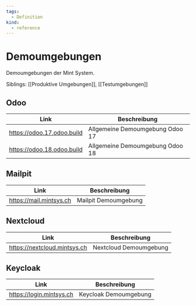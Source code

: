```yaml
---
tags:
  - Definition
kind:
  - reference
---
```

# Demoumgebungen

Demoumgebungen der Mint System.

Siblings: [[Produktive Umgebungen]], [[Testumgebungen]]

## Odoo

| Link                       | Beschreibung                    |
| -------------------------- | ------------------------------- |
| https://odoo.17.odoo.build | Allgemeine Demoumgebung Odoo 17 |
| https://odoo.18.odoo.build | Allgemeine Demoumgebung Odoo 18 |

## Mailpit

| Link                    | Beschreibung         |
| ----------------------- | -------------------- |
| https://mail.mintsys.ch | Mailpit Demoumgebung |

## Nextcloud

| Link                         | Beschreibung           |
| ---------------------------- | ---------------------- |
| https://nextcloud.mintsys.ch | Nextcloud Demoumgebung |

## Keycloak

| Link                     | Beschreibung          |
| ------------------------ | --------------------- |
| https://login.mintsys.ch | Keycloak Demoumgebung |
